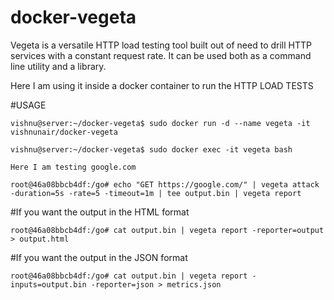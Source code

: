 docker-vegeta
=============

Vegeta is a versatile HTTP load testing tool built out of need to drill HTTP services with a constant request rate. It can be used both as a command line utility and a library.

Here I am using it inside a docker container to run the HTTP LOAD TESTS

#USAGE

```
vishnu@server:~/docker-vegeta$ sudo docker run -d --name vegeta -it vishnunair/docker-vegeta 

vishnu@server:~/docker-vegeta$ sudo docker exec -it vegeta bash

Here I am testing google.com

root@46a08bbcb4df:/go# echo "GET https://google.com/" | vegeta attack -duration=5s -rate=5 -timeout=1m | tee output.bin | vegeta report

```

#If you want the output in the HTML format
```
root@46a08bbcb4df:/go# cat output.bin | vegeta report -reporter=output > output.html

```
#If you want the output in the JSON format

```
root@46a08bbcb4df:/go# cat output.bin | vegeta report -inputs=output.bin -reporter=json > metrics.json

```
